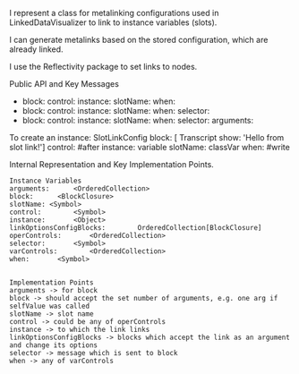 I represent a class for metalinking configurations used in LinkedDataVisualizer to link to instance variables (slots).

I can generate metalinks based on the stored configuration, which are already linked.

I use the Reflectivity package to set links to nodes.

Public API and Key Messages

- block: control: instance: slotName: when:  
- block: control: instance: slotName: when: selector:
- block: control: instance: slotName: when: selector: arguments: 

To create an instance:
	SlotLinkConfig block: [ Transcript show: 'Hello from slot link!']
							control: #after instance: variable slotName: classVar when: #write

Internal Representation and Key Implementation Points.

    Instance Variables
	arguments:		<OrderedCollection>
	block:		<BlockClosure>
	slotName: <Symbol>
	control:		<Symbol>
	instance:		<Object>
	linkOptionsConfigBlocks:		OrderedCollection[BlockClosure]
	operControls:		<OrderedCollection>
	selector:		<Symbol>
	varControls:		<OrderedCollection>
	when:		<Symbol>


    Implementation Points
	arguments -> for block
	block -> should accept the set number of arguments, e.g. one arg if selfValue was called
	slotName -> slot name
	control -> could be any of operControls
	instance -> to which the link links
	linkOptionsConfigBlocks -> blocks which accept the link as an argument and change its options
	selector -> message which is sent to block
	when -> any of varControls